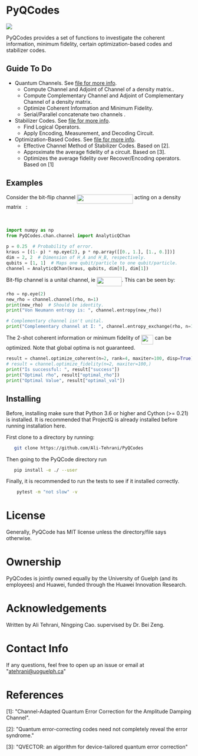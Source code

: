PyQCodes
========
<a href='https://docs.python.org/3.6/'><img src='https://img.shields.io/badge/python-3.6-blue.svg'></a>

PyQCodes provides a set of functions to investigate the coherent information, 
minimum fidelity, certain optimization-based codes and stabilizer codes.

Guide To Do
-----------
* Quantum Channels. See [file for more info](PyQCodes/chan/README.md).
    - Compute Channel and Adjoint of Channel of a density matrix..
    - Compute Complementary Channel and Adjoint of Complementary Channel of a
     density matrix.
    - Optimize Coherent Information and Minimum Fidelity.
    - Serial/Parallel concatenate two channels .
* Stabilizer Codes.  See [file for more info](PyQCodes/README.md).
    - Find Logical Operators.
    - Apply Encoding, Measurement, and Decoding Circuit.
* Optimization-Based Codes.  See [file for more info](PyQCodes/README.md).
    - Effective Channel Method of Stabilizer Codes. Based on [2].
    - Approximate the average fidelity of a circuit. Based on [3].
    - Optimizes the average fidelity over Recover/Encoding operators. Based on [1]


Examples
--------
Consider the bit-flip channel <img src="/tex/586f67506b794b7f68f6667f872af766.svg?invert_in_darkmode&sanitize=true" align=middle width=152.34499169999998pt height=24.65753399999998pt/> acting on a density matrix <img src="/tex/6dec54c48a0438a5fcde6053bdb9d712.svg?invert_in_darkmode&sanitize=true" align=middle width=8.49888434999999pt height=14.15524440000002pt/>:
<p align="center"><img src="/tex/783996e79c8a88c70f4d33384019d600.svg?invert_in_darkmode&sanitize=true" align=middle width=187.3080429pt height=16.438356pt/></p>
    
```python
import numpy as np
from PyQCodes.chan.channel import AnalyticQChan

p = 0.25  # Probability of error.
kraus = [(1- p) * np.eye(2), p * np.array([[0., 1.], [1., 0.]])]
dim = 2, 2  # Dimension of H_A and H_B, respectively.
qubits = [1, 1]  # Maps one qubit/particle to one qubit/particle.
channel = AnalyticQChan(kraus, qubits, dim[0], dim[1])
```

Bit-flip channel is a unital channel, ie <img src="/tex/c22b8de6e2c7b1fbfc54afac9d69fa10.svg?invert_in_darkmode&sanitize=true" align=middle width=67.64487344999999pt height=24.65753399999998pt/>. This can be seen by:

```python
rho = np.eye(2)
new_rho = channel.channel(rho, n=1)
print(new_rho)  # Should be identity.
print("Von Neumann entropy is: ", channel.entropy(new_rho))

# Complementary channel isn't unital.
print("Complementary channel at I: ", channel.entropy_exchange(rho, n=1))
```

The 2-shot coherent information or minimum fidelity of <img src="/tex/7ad25f8be4a17ae374fd499969b1ee20.svg?invert_in_darkmode&sanitize=true" align=middle width=32.73642404999999pt height=26.76175259999998pt/> can be optimized. Note that global optima is not guaranteed.

```python
result = channel.optimize_coherent(n=2, rank=4, maxiter=100, disp=True)
# result = channel.optimize_fidelity(n=2, maxiter=100,)
print("Is successful: ", result["success"])
print("Optimal rho", result["optimal_rho"])
print("Optimal Value", result["optimal_val"])
```

Installing
----------
Before, installing make sure that Python 3.6 or higher and Cython (>= 0.21) is installed. It is recommended that ProjectQ is already installed before running installation here.

First clone to a directory by running:
```bash
   git clone https://github.com/Ali-Tehrani/PyQCodes
```

Then going to the PyQCode directory run
```bash
   pip install -e ./ --user
```

Finally, it is recommended to run the tests to see if it installed correctly.

```bash
    pytest -m "not slow" -v
```

License
=======
Generally, PyQCode has MIT license unless the directory/file says otherwise.


Ownership
=========
PyQCodes is jointly owned equally by the University of Guelph (and its employees) and Huawei, funded through the Huawei Innovation Research.


Acknowledgements
=================
Written by Ali Tehrani, Ningping Cao. supervised by Dr. Bei Zeng.


Contact Info
============
If any questions, feel free to open up an issue or email at "atehrani@uoguelph.ca"

References
==========

[1]: "Channel-Adapted Quantum Error Correction for the Amplitude Damping Channel".

[2]: "Quantum error-correcting codes need not completely reveal the error 
syndrome."

[3]: "QVECTOR: an algorithm for device-tailored quantum error correction"

